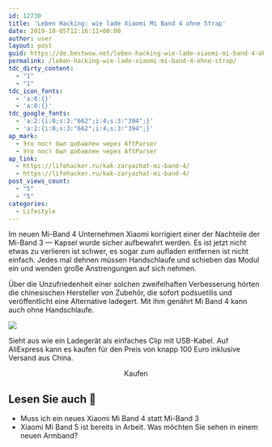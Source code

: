 ```yaml
---
id: 12730
title: 'Leben Hacking: wie lade Xiaomi Mi Band 4 ohne Strap'
date: 2019-10-05T12:16:11+00:00
author: user
layout: post
guid: https://de.bestwow.net/leben-hacking-wie-lade-xiaomi-mi-band-4-ohne-strap/
permalink: /leben-hacking-wie-lade-xiaomi-mi-band-4-ohne-strap/
tdc_dirty_content:
  - "1"
  - "1"
tdc_icon_fonts:
  - 'a:0:{}'
  - 'a:0:{}'
tdc_google_fonts:
  - 'a:2:{i:0;s:3:"662";i:4;s:3:"394";}'
  - 'a:2:{i:0;s:3:"662";i:4;s:3:"394";}'
ap_mark:
  - Это пост был добавлен через AftParser
  - Это пост был добавлен через AftParser
ap_link:
  - https://lifehacker.ru/kak-zaryazhat-mi-band-4/
  - https://lifehacker.ru/kak-zaryazhat-mi-band-4/
post_views_count:
  - "5"
  - "5"
categories:
  - Lifestyle
---
```

Im neuen Mi-Band 4 Unternehmen Xiaomi korrigiert einer der Nachteile der Mi-Band 3 — Kapsel wurde sicher aufbewahrt werden. Es ist jetzt nicht etwas zu verlieren ist schwer, es sogar zum aufladen entfernen ist nicht einfach. Jedes mal dehnen müssen Handschlaufe und schieben das Modul ein und wenden große Anstrengungen auf sich nehmen.

Über die Unzufriedenheit einer solchen zweifelhaften Verbesserung hörten die chinesischen Hersteller von Zubehör, die sofort podsuetilis und veröffentlicht eine Alternative ladegert. Mit ihm genährt Mi Band 4 kann auch ohne Handschlaufe.

![](https://de.bestwow.net/wp-content/uploads/2019/10/layfhak-kak-zaryazhat-xiaomi-mi-band-4-ne-snimaya-remeshok-1.jpg) 

Sieht aus wie ein Ladegerät als einfaches Clip mit USB-Kabel. Auf AliExpress kann es kaufen für den Preis von knapp 100 Euro inklusive Versand aus China.

<p style="text-align: center">
  <span>Kaufen</span>
</p>

<div>
  <h2 class="read-also__title">
    <span>Lesen Sie auch</span> <span>🧐 </span>
  </h2>
  
  <ul class="read-also__list">
    <li>
      Muss ich ein neues Xiaomi Mi Band 4 statt Mi-Band 3
    </li>
    <li>
      Xiaomi Mi Band 5 ist bereits in Arbeit. Was möchten Sie sehen in einem neuen Armband?
    </li>
  </ul>
</div>